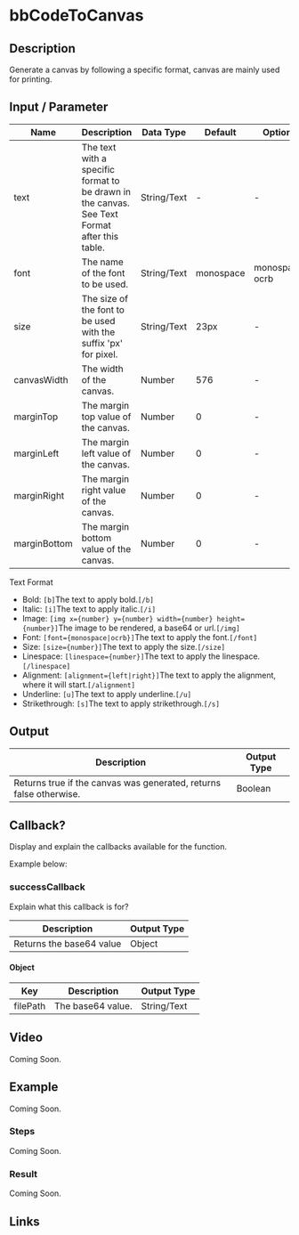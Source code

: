 # bbCodeToCanvas

## Description

Generate a canvas by following a specific format, canvas are mainly used for printing.

## Input / Parameter

| Name | Description | Data Type | Default | Options | Required |
| ------ | ------ | ------ | ------ | ------ | ------ |
| text | The text with a specific format to be drawn in the canvas. See Text Format after this table. | String/Text | - | - | No |
| font | The name of the font to be used. | String/Text | monospace | monospace, ocrb | No | 
| size | The size of the font to be used with the suffix 'px' for pixel. | String/Text | 23px | - | No | 
| canvasWidth | The width of the canvas. | Number | 576 | - | No | 
| marginTop | The margin top value of the canvas. | Number | 0 | - | No | 
| marginLeft | The margin left value of the canvas. | Number | 0 | - | No | 
| marginRight | The margin right value of the canvas. | Number | 0 | - | No | 
| marginBottom | The margin bottom value of the canvas. | Number | 0 | - | No | 

Text Format

- Bold: ```[b]```The text to apply bold.```[/b]```
- Italic: ```[i]```The text to apply italic.```[/i]```
- Image: ```[img x={number} y={number} width={number} height={number}]```The image to be rendered, a base64 or url.```[/img]```
- Font: ```[font={monospace|ocrb}]```The text to apply the font.```[/font]```
- Size: ```[size={number}]```The text to apply the size.```[/size]```
- Linespace: ```[linespace={number}]```The text to apply the linespace.```[/linespace]```
- Alignment: ```[alignment={left|right}]```The text to apply the alignment, where it will start.```[/alignment]```
- Underline: ```[u]```The text to apply underline.```[/u]```
- Strikethrough: ```[s]```The text to apply strikethrough.```[/s]```

## Output

| Description | Output Type |
| ------ | ------ |
| Returns true if the canvas was generated, returns false otherwise. | Boolean |

## Callback?

Display and explain the callbacks available for the function.

Example below:

### successCallback

Explain what this callback is for?

| Description | Output Type |
| ------ | ------ |
| Returns the base64 value | Object |

#### Object

| Key | Description | Output Type |
| ------ | ------ | ------ |
| filePath | The base64 value. | String/Text |

## Video

Coming Soon.

<!-- Format: [![Video]({image-path}?raw=true)]({url-link}) -->

## Example

Coming Soon.

<!-- Share a scenario, like a user requirements. -->

### Steps

Coming Soon.

<!-- Show the steps and share some screenshots.

1. .....

Format: ![]({image-path}?raw=true) -->

### Result

Coming Soon.

<!-- Explain the output.

Format: ![]({image-path}?raw=true) -->

## Links
